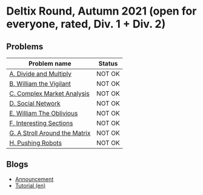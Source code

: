 # Deltix Round, Autumn 2021 (open for everyone, rated, Div. 1 + Div. 2)

## Problems

|Problem name|Status|
|------------|---------|
| [A. Divide and Multiply](problems/A._Divide_and_Multiply.md)|NOT OK|
| [B. William the Vigilant](problems/B._William_the_Vigilant.md)|NOT OK|
| [C. Complex Market Analysis](problems/C._Complex_Market_Analysis.md)|NOT OK|
| [D. Social Network](problems/D._Social_Network.md)|NOT OK|
| [E. William The Oblivious ](problems/E._William_The_Oblivious_.md)|NOT OK|
| [F. Interesting Sections](problems/F._Interesting_Sections.md)|NOT OK|
| [G. A Stroll Around the Matrix](problems/G._A_Stroll_Around_the_Matrix.md)|NOT OK|
| [H. Pushing Robots](problems/H._Pushing_Robots.md)|NOT OK|
## Blogs

- [Announcement](blogs/Announcement.md)
- [Tutorial (en)](blogs/Tutorial_(en).md)
